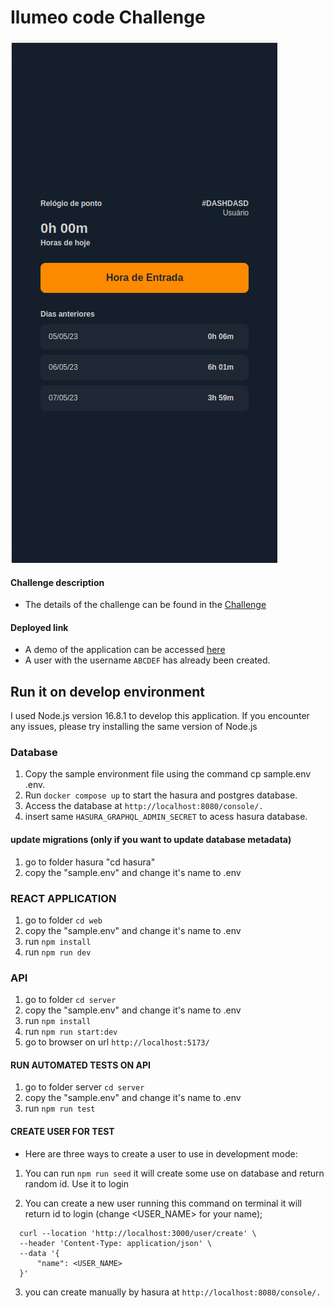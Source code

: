 # Ilumeo code Challenge

![Ilumeo application](screenshot.png)

#### Challenge description
- The details of the challenge can be found in the  [Challenge](challenge.md)


#### Deployed link
- A demo of the application can be accessed <a href="https://ilumeo-challenge-h3xxb8mv4-felipeschiavini.vercel.app/" target="_blank"> here </a>
- A user with the username `ABCDEF` has already been created.


## Run it on develop environment

I used Node.js version 16.8.1 to develop this application. If you encounter any issues, please try installing the same version of Node.js

### Database

1. Copy the sample environment file using the command cp sample.env .env.
2. Run `docker compose up` to start the hasura and postgres database.
3. Access the database at `http://localhost:8080/console/.`
4. insert same `HASURA_GRAPHQL_ADMIN_SECRET` to acess hasura database.

#### update migrations (only if you want to update database metadata)

1. go to folder hasura "cd hasura"
2. copy the "sample.env" and change it's name to .env

### REACT APPLICATION

1. go to folder `cd web`
2. copy the "sample.env" and change it's name to .env
3. run `npm install`
4. run `npm run dev`

### API

1. go to folder `cd server`
2. copy the "sample.env" and change it's name to .env
3. run `npm install`
4. run `npm run start:dev`
5. go to browser on url `http://localhost:5173/`

#### RUN AUTOMATED TESTS ON API
1. go to folder server `cd server`
2. copy the "sample.env" and change it's name to .env
3. run `npm run test`

#### CREATE USER FOR TEST

- Here are three ways to create a user to use in development mode:

1. You can run `npm run seed` it will create some use on database and return random id. Use it to login

2. You can create a new user running this command on terminal it will return id to login (change <USER_NAME> for your name);

```
  curl --location 'http://localhost:3000/user/create' \
  --header 'Content-Type: application/json' \
  --data '{
      "name": <USER_NAME>
  }'
```

3. you can create manually by hasura at `http://localhost:8080/console/.`
